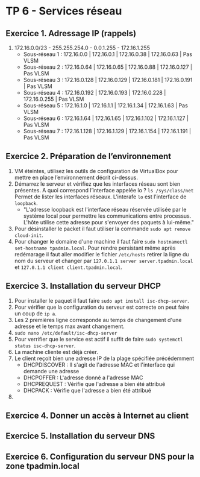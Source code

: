 # TP 6 - Services réseau
## Exercice 1. Adressage IP (rappels)
1. 172.16.0.0/23 - 255.255.254.0 - 0.0.1.255 - 172.16.1.255
	* Sous-réseau 1 : 172.16.0.0 | 172.16.0.1 | 172.16.0.38 | 172.16.0.63 | Pas VLSM
	* Sous-réseau 2 : 172.16.0.64 | 172.16.0.65 | 172.16.0.88 | 172.16.0.127 | Pas VLSM
	* Sous-réseau 3 : 172.16.0.128 | 172.16.0.129 | 172.16.0.181 | 172.16.0.191 | Pas VLSM
	* Sous-réseau 4 : 172.16.0.192 | 172.16.0.193 | 172.16.0.228 | 172.16.0.255 | Pas VLSM
	* Sous-réseau 5 : 172.16.1.0 | 172.16.1.1 | 172.16.1.34 | 172.16.1.63 | Pas VLSM
	* Sous-réseau 6 : 172.16.1.64 | 172.16.1.65 | 172.16.1.102 | 172.16.1.127 | Pas VLSM
	* Sous-réseau 7 : 172.16.1.128 | 172.16.1.129 | 172.16.1.154 | 172.16.1.191 | Pas VLSM

## Exercice 2. Préparation de l’environnement
1. VM éteintes, utilisez les outils de configuration de VirtualBox pour mettre en place l’environnement décrit ci-dessus.
2. Démarrez le serveur et vérifiez que les interfaces réseau sont bien présentes. A quoi correspond l’interface appelée lo ? `ls /sys/class/net` Permet de lister les interfaces réseaux. L'interafe `lo` est l'interface de `loopback`. 
	* "L'adresse loopback est l'interface réseau réservée utilisée par le système local pour permettre les communications entre processus. L'hôte utilise cette adresse pour s'envoyer des paquets à lui-même."
3. Pour désinstaller le packet il faut utiliser la commande `sudo apt remove cloud-init`.
4. Pour changer le domaine d'une machine il faut faire `sudo hostnamectl set-hostname tpadmin.local`. Pour rendre persistant même après redémarage il faut aller modifier le fichier `/etc/hosts` retirer la ligne du nom du serveur et changer par `127.0.1.1 server server.tpadmin.local` et `127.0.1.1 client client.tpadmin.local`.
## Exercice 3. Installation du serveur DHCP
1. Pour installer le paquet il faut faire `sudo apt install isc-dhcp-server`.
2. Pour vérifier que la configuration du serveur est correcte on peut faire un coup de `ip a`.
3. Les 2 premières ligne corresponde au temps de changement d'une adresse et le temps max avant changement.
4. `sudo nano /etc/default/isc-dhcp-server`
5. Pour verrifier que le service est actif il suffit de faire `sudo systemctl status isc-dhcp-server`.
6. La machine cliente est déjà créer.
7. Le client reçoit bien une adresse IP de la plage spécifiée précédemment
	* DHCPDISCOVER : Il s'agit de l'adresse MAC et l'interface qui demande une adresse
	* DHCPOFFER : L'adresse donné a l'adresse MAC
	* DHCPREQUEST : Vérifie que l'adresse a bien été attribué
	* DHCPACK : Vérifie que l'adresse a bien été attribué
8. 
## Exercice 4. Donner un accès à Internet au client

## Exercice 5. Installation du serveur DNS

## Exercice 6. Configuration du serveur DNS pour la zone tpadmin.local
